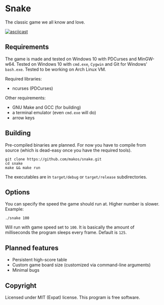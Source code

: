 # Snake
The classic game we all know and love.

[![asciicast](https://asciinema.org/a/197056.png)](https://asciinema.org/a/197056)

## Requirements
The game is made and tested on Windows 10 with PDCurses and MinGW-w64. Tested
on Windows 10 with `cmd.exe`, `Cygwin` and Git for Windows' `bash.exe`. Tested
to be working on Arch Linux VM. 

Required libraries:
* ncurses (PDCurses)

Other requirements:
* GNU Make and GCC (for building)
* a terminal emulator (even `cmd.exe` will do)
* arrow keys

## Building

Pre-compiled binaries are planned. For now you have to compile from source (which is dead-easy once you have the required tools).

````
git clone https://github.com/makos/snake.git
cd snake
make && make run
````

The executables are in `target/debug` or `target/release` subdirectories.

## Options

You can specify the speed the game should run at. Higher number is slower. Example:
````
./snake 100
````
Will run with game speed set to `100`. It is basically the amount of milliseconds the program sleeps every frame. Default is `125`.

## Planned features
* Persistent high-score table
* Custom game board size (customized via command-line arguments)
* Minimal bugs

## Copyright
Licensed under MIT (Expat) license. This program is free software.